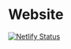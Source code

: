 # Website

[![Netlify Status](https://api.netlify.com/api/v1/badges/b573569c-0a49-4eeb-87d0-95a08eea7cd2/deploy-status)](https://app.netlify.com/sites/diversmushroom/deploys)
